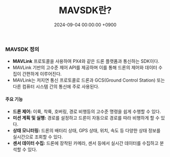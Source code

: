 ﻿---
#classes: wide
#toc: true
#toc_label: "My Table of Contents"
#toc_icon: "cog"
layout: single
title: "MAVSDK란?"
date: "2024-09-04 00:00:00 +0900"
last_modified_at: "2024-09-04 00:00:00 +0900"
categories:
  - Project
tags:
  - MAVSDK
  - drone
  - ROS2
  - PX4
author_profile: true
sidebar:
    nav: docs
--- 

### MAVSDK 정의
- **MAVLink** 프로토콜을 사용하여 PX4와 같은 드론 플랫폼과 통신하는 SDK이다.
- MAVLink 기반의 고수준 제어 API를 제공하며 이를 통해 드론의 제어와 데이터 수집이 간편하게 이루어진다.
- MAVLink는 저지연 통신 프로토콜로 드론과 GCS(Ground Control Station) 또는 다른 컴퓨터 시스템 간의 통신에 주로 사용된다.

#### 주요 기능
- **드론 제어:** 이륙, 착륙, 호버링, 경로 비행등의 고수준 명령을 쉽게 수행할 수 있다.
- **미션 계획 및 실행:** 경로를 설정하고 드론이 자동으로 경로를 따라 비행하게 할 수 있다.
- **상태 모니터링:** 드론의 배터리 상태, GPS 상태, 위치, 속도 등 다양한 상태 정보를 실시간으로 조회할 수 있다.
- **센서 데이터 수집:** 드론에 장착된 카메라, 센서 등에서 실시간 데이터를 수집하고 분석할 수 있다.
